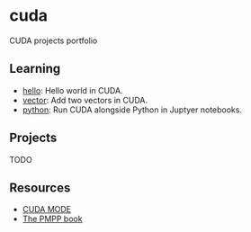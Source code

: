 # cuda

CUDA projects portfolio

<!-- ## Installation

CUDA can be installed in multiple ways, here we follow [these steps](https://twitter.com/jeremyphoward/status/1697435241152127369):

1. Install GPU drivers (verify with `nvidia-smi`).
2. Install [miniconda](https://docs.anaconda.com/free/miniconda/miniconda-install/) (and optionally mamba `conda install mamba -c conda-forge`)
3. Create a new environment `conda create -n cuda` and activate it `conda activate cuda`.
4. Install CUDA `conda install cuda cudnn -c nvidia/label/cuda-12.1.0`
5. Verify the installation with `nvcc --version`
6. If required, install pytorch with `conda install pytorch pytorch-cuda=12.1 -c pytorch -c nvidia/label/cuda-12.1.0` (optionally, install `torchvision` also). # no me funciona, da conflicto con paquetes
7. If required to build other packages, cuda path is in `$CONDA_PREFIX`. -->

## Learning

- [hello](learn/hello): Hello world in CUDA.
- [vector](learn/vector): Add two vectors in CUDA.
- [python](learn/python): Run CUDA alongside Python in Juptyer notebooks.

## Projects

TODO

## Resources 

- [CUDA MODE](https://github.com/cuda-mode/lectures)
- [The PMPP book](https://www.amazon.com/dp/0323912311?ref_=cm_sw_r_cp_ud_dp_YVNSMFJMGQ9N457Z8Q6D)
